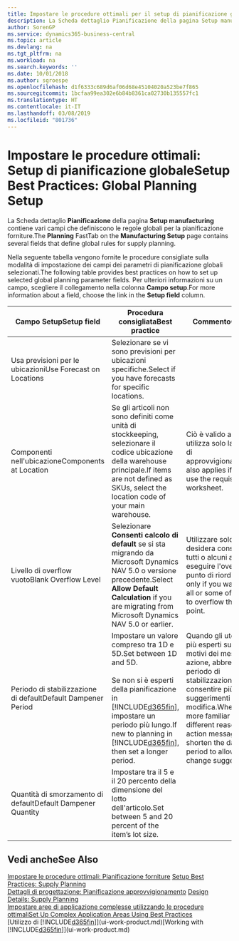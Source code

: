 ```yaml
---
title: Impostare le procedure ottimali per il setup di pianificazione globale | Microsoft Docs
description: La Scheda dettaglio Pianificazione della pagina Setup manufacturing contiene vari campi che definiscono le regole globali per la pianificazione forniture.
author: SorenGP
ms.service: dynamics365-business-central
ms.topic: article
ms.devlang: na
ms.tgt_pltfrm: na
ms.workload: na
ms.search.keywords: ''
ms.date: 10/01/2018
ms.author: sgroespe
ms.openlocfilehash: d1f6333c689d6af06d68e45104020a523be7f865
ms.sourcegitcommit: 1bcfaa99ea302e6b84b8361ca02730b135557fc1
ms.translationtype: HT
ms.contentlocale: it-IT
ms.lasthandoff: 03/08/2019
ms.locfileid: "801736"
---
```

# <a name="setup-best-practices-global-planning-setup"></a><span data-ttu-id="4b274-103">Impostare le procedure ottimali: Setup di pianificazione globale</span><span class="sxs-lookup"><span data-stu-id="4b274-103">Setup Best Practices: Global Planning Setup</span></span>
<span data-ttu-id="4b274-104">La Scheda dettaglio **Pianificazione** della pagina **Setup manufacturing** contiene vari campi che definiscono le regole globali per la pianificazione forniture.</span><span class="sxs-lookup"><span data-stu-id="4b274-104">The **Planning** FastTab on the **Manufacturing Setup** page contains several fields that define global rules for supply planning.</span></span>  

 <span data-ttu-id="4b274-105">Nella seguente tabella vengono fornite le procedure consigliate sulla modalità di impostazione dei campi dei parametri di pianificazione globali selezionati.</span><span class="sxs-lookup"><span data-stu-id="4b274-105">The following table provides best practices on how to set up selected global planning parameter fields.</span></span> <span data-ttu-id="4b274-106">Per ulteriori informazioni su un campo, scegliere il collegamento nella colonna **Campo setup**.</span><span class="sxs-lookup"><span data-stu-id="4b274-106">For more information about a field, choose the link in the **Setup field** column.</span></span>  

|<span data-ttu-id="4b274-107">Campo Setup</span><span class="sxs-lookup"><span data-stu-id="4b274-107">Setup field</span></span>|<span data-ttu-id="4b274-108">Procedura consigliata</span><span class="sxs-lookup"><span data-stu-id="4b274-108">Best practice</span></span>|<span data-ttu-id="4b274-109">Commento</span><span class="sxs-lookup"><span data-stu-id="4b274-109">Comment</span></span>|  
|-----------------|-------------------|-------------|  
|<span data-ttu-id="4b274-110">Usa previsioni per le ubicazioni</span><span class="sxs-lookup"><span data-stu-id="4b274-110">Use Forecast on Locations</span></span>|<span data-ttu-id="4b274-111">Selezionare se vi sono previsioni per ubicazioni specifiche.</span><span class="sxs-lookup"><span data-stu-id="4b274-111">Select if you have forecasts for specific locations.</span></span>||  
|<span data-ttu-id="4b274-112">Componenti nell'ubicazione</span><span class="sxs-lookup"><span data-stu-id="4b274-112">Components at Location</span></span>|<span data-ttu-id="4b274-113">Se gli articoli non sono definiti come unità di stockkeeping, selezionare il codice ubicazione della warehouse principale.</span><span class="sxs-lookup"><span data-stu-id="4b274-113">If items are not defined as SKUs, select the location code of your main warehouse.</span></span>|<span data-ttu-id="4b274-114">Ciò è valido anche se si utilizza solo la richiesta di approvvigionamento.</span><span class="sxs-lookup"><span data-stu-id="4b274-114">This also applies if you only use the requisition worksheet.</span></span>|  
|<span data-ttu-id="4b274-115">Livello di overflow vuoto</span><span class="sxs-lookup"><span data-stu-id="4b274-115">Blank Overflow Level</span></span>|<span data-ttu-id="4b274-116">Selezionare **Consenti calcolo di default** se si sta migrando da Microsoft Dynamics NAV 5.0 o versione precedente.</span><span class="sxs-lookup"><span data-stu-id="4b274-116">Select **Allow Default Calculation** if you are migrating from Microsoft Dynamics NAV 5.0 or earlier.</span></span>|<span data-ttu-id="4b274-117">Utilizzare solo se si desidera consentire a tutti o alcuni articoli di eseguire l'overflow del punto di riordino.</span><span class="sxs-lookup"><span data-stu-id="4b274-117">Use only if you want to allow all or some of your items to overflow the reorder point.</span></span>|  
|<span data-ttu-id="4b274-118">Periodo di stabilizzazione di default</span><span class="sxs-lookup"><span data-stu-id="4b274-118">Default Dampener Period</span></span>|<span data-ttu-id="4b274-119">Impostare un valore compreso tra 1D e 5D.</span><span class="sxs-lookup"><span data-stu-id="4b274-119">Set between 1D and 5D.</span></span><br /><br /> <span data-ttu-id="4b274-120">Se non si è esperti della pianificazione in [!INCLUDE[d365fin](includes/d365fin_md.md)], impostare un periodo più lungo.</span><span class="sxs-lookup"><span data-stu-id="4b274-120">If new to planning in [!INCLUDE[d365fin](includes/d365fin_md.md)], then set a longer period.</span></span>|<span data-ttu-id="4b274-121">Quando gli utenti sono più esperti sui diversi motivi dei messaggi di azione, abbreviare il periodo di stabilizzazione per consentire più suggerimenti di modifica.</span><span class="sxs-lookup"><span data-stu-id="4b274-121">When users are more familiar with the different reasons for action messages, then shorten the dampener period to allow more change suggestions.</span></span>|  
|<span data-ttu-id="4b274-122">Quantità di smorzamento di default</span><span class="sxs-lookup"><span data-stu-id="4b274-122">Default Dampener Quantity</span></span>|<span data-ttu-id="4b274-123">Impostare tra il 5 e il 20 percento della dimensione del lotto dell'articolo.</span><span class="sxs-lookup"><span data-stu-id="4b274-123">Set between 5 and 20 percent of the item’s lot size.</span></span>||  

## <a name="see-also"></a><span data-ttu-id="4b274-124">Vedi anche</span><span class="sxs-lookup"><span data-stu-id="4b274-124">See Also</span></span>  
 <span data-ttu-id="4b274-125">[Impostare le procedure ottimali: Pianificazione forniture](setup-best-practices-supply-planning.md) </span><span class="sxs-lookup"><span data-stu-id="4b274-125">[Setup Best Practices: Supply Planning](setup-best-practices-supply-planning.md) </span></span>  
 <span data-ttu-id="4b274-126">[Dettagli di progettazione: Pianificazione approvvigionamento](design-details-supply-planning.md) </span><span class="sxs-lookup"><span data-stu-id="4b274-126">[Design Details: Supply Planning](design-details-supply-planning.md) </span></span>  
 [<span data-ttu-id="4b274-127">Impostare aree di applicazione complesse utilizzando le procedure ottimali</span><span class="sxs-lookup"><span data-stu-id="4b274-127">Set Up Complex Application Areas Using Best Practices</span></span>](set-up-complex-application-areas-using-best-practices.md)  
 <span data-ttu-id="4b274-128">[Utilizzo di [!INCLUDE[d365fin](includes/d365fin_md.md)]](ui-work-product.md)</span><span class="sxs-lookup"><span data-stu-id="4b274-128">[Working with [!INCLUDE[d365fin](includes/d365fin_md.md)]](ui-work-product.md)</span></span>
